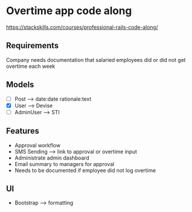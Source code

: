 # Overtime app code along

<https://stackskills.com/courses/professional-rails-code-along/>

## Requirements

Company needs documentation that salaried employees did or did not get overtime
each week

## Models

- [ ] Post --> date:date rationale:text
- [x] User --> Devise
- [ ] AdminUser --> STI

## Features

- Approval workflow
- SMS Sending --> link to approval or overtime input
- Administrate admin dashboard
- Email summary to managers for approval
- Needs to be documented if employee did not log overtime

## UI

- Bootstrap --> formatting

